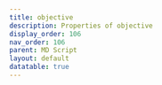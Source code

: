 ```yaml
---
title: objective
description: Properties of objective
display_order: 106
nav_order: 106
parent: MD Script
layout: default
datatable: true
---
```



